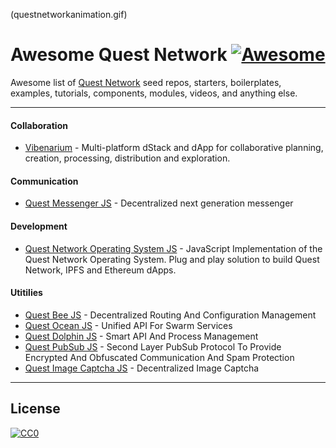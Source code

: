 (questnetworkanimation.gif)

# Awesome Quest Network [![Awesome](https://cdn.rawgit.com/sindresorhus/awesome/d7305f38d29fed78fa85652e3a63e154dd8e8829/media/badge.svg)](https://github.com/sindresorhus/awesome)

Awesome list of [Quest Network](https://github.com/QuestNetwork) seed repos, starters, boilerplates, examples, tutorials, components, modules, videos, and anything else.

---

#### Collaboration

* [Vibenarium](https://github.com/Vibenarium) - Multi-platform dStack and dApp for collaborative planning, creation, processing, distribution and exploration. 

#### Communication

* [Quest Messenger JS](https://github.com/QuestNetwork/quest-messenger-js) - Decentralized next generation messenger

#### Development

* [Quest Network Operating System JS](https://github.com/QuestNetwork/quest-os-js) - JavaScript Implementation of the Quest Network Operating System. Plug and play solution to build Quest Network, IPFS and Ethereum dApps.

#### Utitilies
* [Quest Bee JS](https://github.com/QuestNetwork/quest-bee-js) - Decentralized Routing And Configuration Management
* [Quest Ocean JS](https://github.com/QuestNetwork/quest-ocean-js) - Unified API For Swarm Services
* [Quest Dolphin JS](https://github.com/QuestNetwork/quest-dolphin-js) - Smart API And Process Management
* [Quest PubSub JS](https://github.com/QuestNetwork/quest-pubsub-js) - Second Layer PubSub Protocol To Provide Encrypted And Obfuscated 
Communication And Spam Protection
* [Quest Image Captcha JS](https://github.com/QuestNetwork/quest-image-captcha-js) - Decentralized Image Captcha

---

## License

[![CC0](https://licensebuttons.net/p/zero/1.0/88x31.png)](https://creativecommons.org/publicdomain/zero/1.0/)
